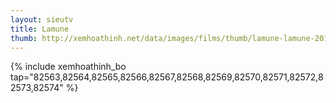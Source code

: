 ```yaml
---
layout: sieutv
title: Lamune
thumb: http://xemhoathinh.net/data/images/films/thumb/lamune-lamune-2012.jpg
---
```

{% include xemhoathinh_bo tap="82563,82564,82565,82566,82567,82568,82569,82570,82571,82572,82573,82574" %} 
